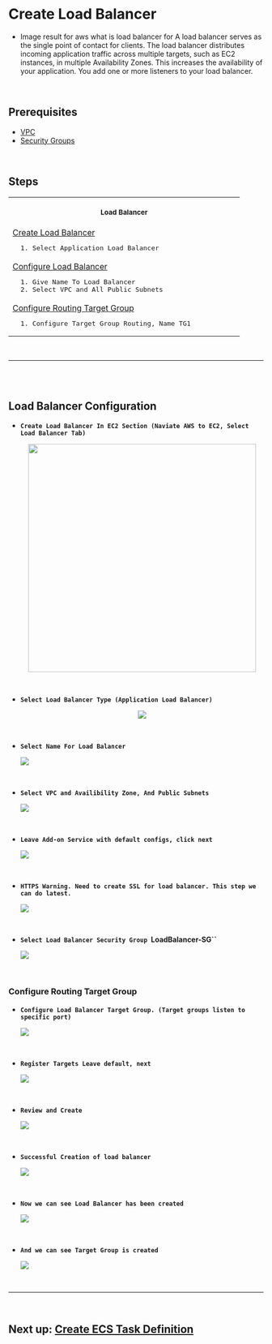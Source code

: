 # Create Load Balancer
- Image result for aws what is load balancer for A load balancer serves as the single point of contact for clients. The load balancer distributes incoming application traffic across multiple targets, such as EC2 instances, in multiple Availability Zones. This increases the availability of your application. You add one or more listeners to your load balancer.

<br/>

## Prerequisites 
- [VPC](https://github.com/cyber-netics/testX/blob/main/.assets/vpc/vpc.md#aws-vpc-virtual-private-network)
- [Security Groups](https://github.com/cyber-netics/testX/blob/main/.assets/securitygroup/securitygroup.md#security-security-groups) 

<br/>

## Steps
<table align="center">
  <tr>
    <th align="center">
      <img width="441" height="1" />
      <p>
        <small>Load Balancer</small>
      </p>
    </th>
  </tr>
  <tr>
    <td>
      <a
        href="https://github.com/cyber-netics/testX/blob/main/.assets/ecs/images/ecs-cluster-template.png"
        >Create Load Balancer</a
      >
      <pre>  1. Select Application Load Balancer</pre>
    </td>
  </tr>
  <tr>
    <td>
        <a
          href="https://github.com/cyber-netics/testX/blob/main/.assets/loadbalancer/loadbalancer.md#load-balancer-configuration"
          >Configure Load Balancer</a
        >
        <pre>  1. Give Name To Load Balancer <br/>  2. Select VPC and All Public Subnets</pre>
    </td>
  </tr>
  <tr>
    <td>
      <a
        href="https://github.com/cyber-netics/testX/blob/main/.assets/loadbalancer/loadbalancer.md#configure-routing-target-group"
        >Configure Routing Target Group</a
      >
      <pre>  1. Configure Target Group Routing, Name TG1</pre>
    </td>
  </tr>
</table>

<br/>

---

<br/>
<br/>

## Load Balancer Configuration
- **`Create Load Balancer In EC2 Section (Naviate AWS to EC2, Select Load Balancer Tab)`**
  <p align="center">
    <img src="https://github.com/cyber-netics/testX/blob/main/.assets/loadbalancer/images/loadbalancer-dashboard.png" height="450px"/>
  </p>

<br/>

- **`Select Load Balancer Type (Application Load Balancer)`**
  <p align="center">
    <img src="https://github.com/cyber-netics/testX/blob/main/.assets/loadbalancer/images/loadbalancer-type.png" hight="450px"/>
  </p>

<br/>

- **`Select Name For Load Balancer`**
  <p>
    <img src="https://github.com/cyber-netics/testX/blob/main/.assets/loadbalancer/images/loadbalancer-config.png"/>
  </p>

<br/>

- **`Select VPC and Availibility Zone, And Public Subnets`**
  <p>
    <img src="https://github.com/cyber-netics/testX/blob/main/.assets/loadbalancer/images/loadbalancer-availibility-zone.png"/>
  </p>

<br/>

- **`Leave Add-on Service with default configs, click next`**
  <p>
    <img src="https://github.com/cyber-netics/testX/blob/main/.assets/loadbalancer/images/loadbalancer-addon.png"/>
  </p>

<br/>

- **`HTTPS Warning. Need to create SSL for load balancer. This step we can do latest.`**
  <p>
    <img src="https://github.com/cyber-netics/testX/blob/main/.assets/loadbalancer/images/loadbalancer-ssl-warning.png"/>
  </p>

<br/>

- **`Select Load Balancer Security Group `LoadBalancer-SG``**
  <p>
    <img src="https://github.com/cyber-netics/testX/blob/main/.assets/loadbalancer/images/loadbalancer-security-group.png"/>
  </p>

<br/>

### Configure Routing Target Group
- **`Configure Load Balancer Target Group. (Target groups listen to specific port)`**
  <p>
    <img src="https://github.com/cyber-netics/testX/blob/main/.assets/loadbalancer/images/loadbalancer-target-group.png"/>
  </p>

<br/>

- **`Register Targets Leave default, next`**
  <p>
    <img src="https://github.com/cyber-netics/testX/blob/main/.assets/loadbalancer/images/loadbalancer-register-target.png"/>
  </p>

<br/>

- **`Review and Create`**
  <p>
    <img src="https://github.com/cyber-netics/testX/blob/main/.assets/loadbalancer/images/loadbalancer-review.png"/>
  </p>

<br/>

- **`Successful Creation of load balancer`**
  <p>
    <img src="https://github.com/cyber-netics/testX/blob/main/.assets/loadbalancer/images/loadbalancer-creation-success.png"/>
  </p>

<br/>

- **`Now we can see Load Balancer has been created`**
  <p>
    <img src="https://github.com/cyber-netics/testX/blob/main/.assets/loadbalancer/images/loadbalancer-listed.png"/>
  </p>

<br/>

- **`And we can see Target Group is created`**
  <p>
    <img src="https://github.com/cyber-netics/testX/blob/main/.assets/loadbalancer/images/loadbalancer-target-group-listed.png"/>
  </p>

<br/>

---

<br/>


## Next up: [Create ECS Task Definition](https://github.com/cyber-netics/testX/blob/main/.assets/ecs/ecstaskdef.md)
